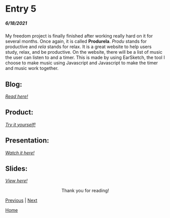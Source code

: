 # Entry 5
##### 6/18/2021

My freedom project is finally finished after working really hard on it for several months. Once again, it is called <b>Produrela</b>. <i>Produ</i> stands for productive and <i>rela</i> stands for relax. It is a great website to help users study, relax, and be productive. On the website, there will be a list of music the user can listen to and a timer. This is made by using EarSketch, the tool I choose to make music using Javascript and Javascript to make the timer and music work together. 

## Blog: 
<i><a href="https://tinyurl.com/vj89dddt">Read here!</a></i>

## Product:
<i><a href="https://tinyurl.com/2mnuvjxu">Try it yourself!</a></i>

## Presentation:
<i><a href="https://tinyurl.com/d2rvdajd">Watch it here!</a></i>

## Slides: 
<i><a href="https://tinyurl.com/43vbssbr">View here!</a></i>


<center>Thank you for reading!</center>


[Previous](entry04.md) | [Next](entry06.md)

[Home](../README.md)